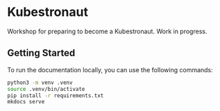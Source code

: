 # Kubestronaut

Workshop for preparing to become a Kubestronaut. Work in progress.

## Getting Started

To run the documentation locally, you can use the following commands:

```bash
python3 -m venv .venv
source .venv/bin/activate
pip install -r requirements.txt
mkdocs serve
```
